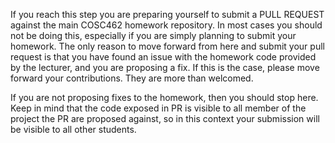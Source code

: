 If you reach this step you are preparing yourself to submit a PULL REQUEST against the main
COSC462 homework repository. In most cases you should not be doing this, especially if you
are simply planning to submit your homework. The only reason to move forward from here and
submit your pull request is that you have found an issue with the homework code provided by
the lecturer, and you are proposing a fix. If this is the case, please move forward your
contributions. They are more than welcomed.

If you are not proposing fixes to the homework, then you should stop here. Keep in mind that
the code exposed in PR is visible to all member of the project the PR are proposed against,
so in this context your submission will be visible to all other students.
